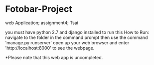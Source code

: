 Fotobar-Project
===============

web Application; assignment4; Tsai

you must have python 2.7 and django installed to run this
How to Run:
navigate to the folder in the command prompt
then use the command 'manage.py runserver'
open up your web browser and enter 'http://localhost:8000' to see the webpage.

*Please note that this web app is uncompleted. 
